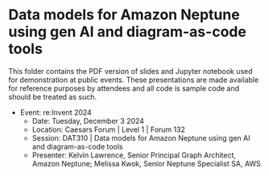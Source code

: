# Data models for Amazon Neptune using gen AI and diagram-as-code tools

This folder contains the PDF version of slides and Jupyter notebook used for demonstration at public events.  These presentations are made available for reference purposes by attendees and all code is sample code and should be treated as such.

* Event: re:Invent 2024
    * Date: Tuesday, December 3 2024
    * Location: Caesars Forum | Level 1 | Forum 132
    * Session: DAT310 | Data models for Amazon Neptune using gen AI and diagram-as-code tools
    * Presenter: Kelvin Lawrence, Senior Principal Graph Architect, Amazon Neptune; Melissa Kwok, Senior Neptune Specialist SA, AWS
